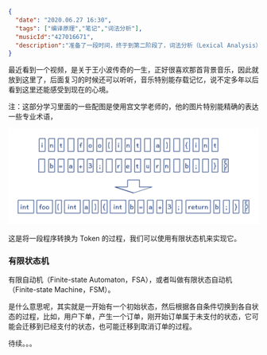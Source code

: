 ```json
{
  "date": "2020.06.27 16:30",
  "tags": ["编译原理","笔记","词法分析"],
  "musicId":"427016671",
  "description":"准备了一段时间，终于到第二阶段了，词法分析（Lexical Analysis）其实就是将一段字符串输入生成 一个个 Token 的这么一个过程，也可以叫 Token 序列化，词法分析器在英文中一般叫做 Tokenizer，这里也会涉及到有限自动机，它包含了 DFA 和 NFA。"
}
```



最近看到一个视频，是关于王小波传奇的一生，正好很喜欢那首背景音乐，因此就放到这里了，后面复习的时候还可以听听，音乐特别能存载记忆，说不定多年以后看到这里还能感受到现在的心境。



注：这部分学习里面的一些配图是使用宫文学老师的，他的图片特别能精确的表达一些专业术语，

![compile-2](./images/compile-2.jpg)

这是将一段程序转换为 Token 的过程，我们可以使用有限状态机来实现它。



### 有限状态机

有限自动机（Finite-state Automaton，FSA），或者叫做有限状态自动机（Finite-state Machine，FSM）。

是什么意思呢，其实就是一开始有一个初始状态，然后根据各自条件切换到各自状态的过程，比如，用户下单，产生一个订单，刚开始订单属于未支付的状态，它可能会迁移到已经支付的状态，也可能迁移到取消订单的过程。



待续。。。